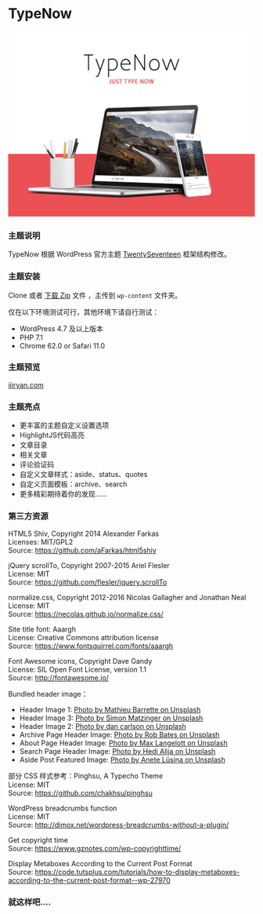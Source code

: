 # TypeNow

![screenchot](screenshot.png)

### 主题说明

TypeNow 根据 WordPress 官方主题 [TwentySeventeen](https://github.com/WordPress/WordPress/tree/master/wp-content/themes/twentyseventeen) 框架结构修改。

### 主题安装

Clone 或者 [下载 Zip](https://github.com/85Ryan/TypeNow/archive/v1.0.zip) 文件 ，主传到 `wp-content` 文件夹。

仅在以下环境测试可行，其他环境下请自行测试：

- WordPress 4.7 及以上版本
- PHP 7.1
- Chrome 62.0 or Safari 11.0

### 主题预览

[iiiryan.com](https://iiiryan.com)

### 主题亮点

- 更丰富的主题自定义设置选项
- HighlightJS代码高亮
- 文章目录
- 相关文章
- 评论验证码
- 自定义文章样式：aside、status、quotes
- 自定义页面模板：archive、search
- 更多精彩期待着你的发现……

### 第三方资源

HTML5 Shiv, Copyright 2014 Alexander Farkas  
Licenses: MIT/GPL2  
Source: https://github.com/aFarkas/html5shiv  

jQuery scrollTo, Copyright 2007-2015 Ariel Flesler  
License: MIT  
Source: https://github.com/flesler/jquery.scrollTo  

normalize.css, Copyright 2012-2016 Nicolas Gallagher and Jonathan Neal  
License: MIT  
Source: https://necolas.github.io/normalize.css/  

Site title font: Aaargh  
License: Creative Commons attribution license  
Source: https://www.fontsquirrel.com/fonts/aaargh  

Font Awesome icons, Copyright Dave Gandy  
License: SIL Open Font License, version 1.1  
Source: http://fontawesome.io/  

Bundled header image：
- Header Image 1: [Photo by Mathieu Barrette on Unsplash](https://unsplash.com/photos/RYd9aBMp194)
- Header Image 3: [Photo by Simon Matzinger on Unsplash](https://unsplash.com/photos/-O8r5oLosYo)
- Header Image 2: [Photo by dan carlson on Unsplash](https://unsplash.com/photos/EXSh-k3wjds)
- Archive Page Header Image: [Photo by Rob Bates on Unsplash](https://unsplash.com/photos/AyYW_bUWerc)
- About Page Header Image: [Photo by Max Langelott on Unsplash](https://unsplash.com/photos/Hw62tzAkXXE)
- Search Page Header Image: [Photo by Hedi Alija on Unsplash](https://unsplash.com/photos/V21dkuL8dnM)
- Aside Post Featured Image: [Photo by Anete Lūsiņa on Unsplash](https://unsplash.com/photos/VwiLLyETLcQ)

部分 CSS 样式参考：Pinghsu, A Typecho Theme  
License: MIT  
Source: https://github.com/chakhsu/pinghsu  

WordPress breadcrumbs function  
License: MIT  
Source: http://dimox.net/wordpress-breadcrumbs-without-a-plugin/  

Get copyright time  
Source: https://www.gznotes.com/wp-copyrighttime/  

Display Metaboxes According to the Current Post Format  
Source: https://code.tutsplus.com/tutorials/how-to-display-metaboxes-according-to-the-current-post-format--wp-27970  

### 就这样吧....